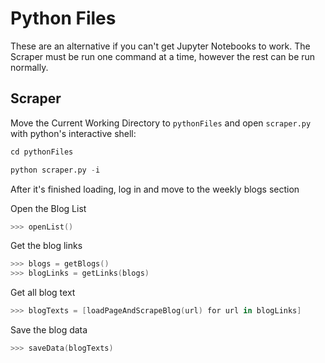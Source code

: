 # Python Files
These are an alternative if you can't get Jupyter Notebooks to work. The Scraper must be run one command at a time, however the rest can be run normally.

## Scraper
Move the Current Working Directory to `pythonFiles` and open `scraper.py` with python's interactive shell:
```s
cd pythonFiles
```

```s
python scraper.py -i
```

After it's finished loading, log in and move to the weekly blogs section

Open the Blog List
```s
>>> openList()
```

Get the blog links
```s
>>> blogs = getBlogs()
>>> blogLinks = getLinks(blogs)
```

Get all blog text
```s
>>> blogTexts = [loadPageAndScrapeBlog(url) for url in blogLinks]
```

Save the blog data
```s
>>> saveData(blogTexts)
```

